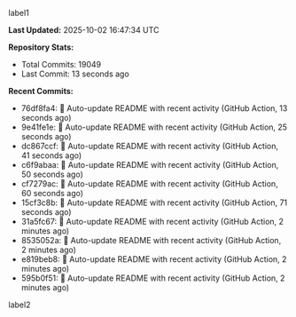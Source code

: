 
label1 
<!-- ACTIVITY_START -->
**Last Updated:** 2025-10-02 16:47:34 UTC

**Repository Stats:**
- Total Commits: 19049
- Last Commit: 13 seconds ago

**Recent Commits:**
- 76df8fa4: 🤖 Auto-update README with recent activity (GitHub Action, 13 seconds ago)
- 9e41fe1e: 🤖 Auto-update README with recent activity (GitHub Action, 25 seconds ago)
- dc867ccf: 🤖 Auto-update README with recent activity (GitHub Action, 41 seconds ago)
- c6f9abaa: 🤖 Auto-update README with recent activity (GitHub Action, 50 seconds ago)
- cf7279ac: 🤖 Auto-update README with recent activity (GitHub Action, 60 seconds ago)
- 15cf3c8b: 🤖 Auto-update README with recent activity (GitHub Action, 71 seconds ago)
- 31a5fc67: 🤖 Auto-update README with recent activity (GitHub Action, 2 minutes ago)
- 8535052a: 🤖 Auto-update README with recent activity (GitHub Action, 2 minutes ago)
- e819beb8: 🤖 Auto-update README with recent activity (GitHub Action, 2 minutes ago)
- 595b0f51: 🤖 Auto-update README with recent activity (GitHub Action, 2 minutes ago)
<!-- ACTIVITY_END -->

label2

